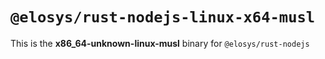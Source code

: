 # `@elosys/rust-nodejs-linux-x64-musl`

This is the **x86_64-unknown-linux-musl** binary for `@elosys/rust-nodejs`